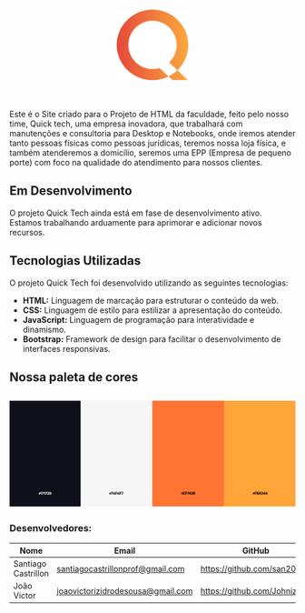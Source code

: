 <br>
<p align="center">
  <img src="/Imagens/MarcaVisual.png" width="25%">
</p>
<br><br>
Este é o Site criado para o Projeto de HTML da faculdade, feito pelo nosso time, Quick tech, uma empresa inovadora, que trabalhará com manutenções e consultoria para Desktop e Notebooks, onde iremos atender tanto pessoas físicas como pessoas jurídicas, teremos nossa loja física, e também atenderemos a domicílio, seremos uma EPP (Empresa de pequeno porte) com foco na qualidade do atendimento para nossos clientes.

## Em Desenvolvimento
O projeto Quick Tech ainda está em fase de desenvolvimento ativo. Estamos trabalhando arduamente para aprimorar e adicionar novos recursos.

## Tecnologias Utilizadas
O projeto Quick Tech foi desenvolvido utilizando as seguintes tecnologias:

- **HTML:** Linguagem de marcação para estruturar o conteúdo da web.
- **CSS:** Linguagem de estilo para estilizar a apresentação do conteúdo.
- **JavaScript:** Linguagem de programação para interatividade e dinamismo.
- **Bootstrap:** Framework de design para facilitar o desenvolvimento de interfaces responsivas.

## Nossa paleta de cores

![Paletadecores](/Imagens/Paleta_de_cores2.png)
---


### Desenvolvedores: 
|Nome|Email| GitHub | 
| -------- | -------- | -------- | 
|Santiago Castrillon|santiagocastrillonprof@gmail.com|https://github.com/san2003|
|João Victor|joaovictorizidrodesousa@gmail.com|https://github.com/Johnizidro|
